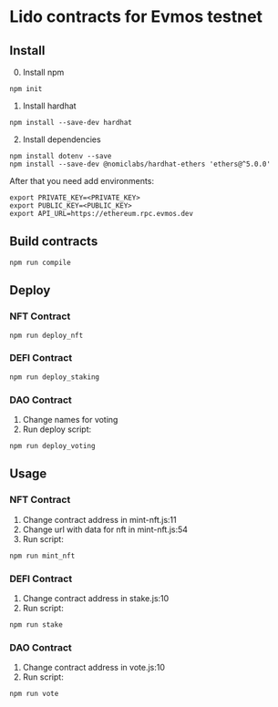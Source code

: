 # Lido contracts for Evmos testnet

## Install

0. Install npm
```
npm init
```

1. Install hardhat
```
npm install --save-dev hardhat
```

2. Install dependencies
```
npm install dotenv --save
npm install --save-dev @nomiclabs/hardhat-ethers 'ethers@^5.0.0'
```

After that you need add environments:
```
export PRIVATE_KEY=<PRIVATE_KEY>
export PUBLIC_KEY=<PUBLIC_KEY>
export API_URL=https://ethereum.rpc.evmos.dev
```

## Build contracts

```
npm run compile
```

## Deploy

### NFT Contract
```
npm run deploy_nft
```

### DEFI Contract
```
npm run deploy_staking
```

### DAO Contract

1. Change names for voting
2. Run deploy script:
```
npm run deploy_voting
```

## Usage

### NFT Contract

1. Change contract address in mint-nft.js:11
2. Change url with data for nft in mint-nft.js:54
3. Run script:
```
npm run mint_nft
```

### DEFI Contract
1. Change contract address in stake.js:10
2. Run script:
```
npm run stake
```

### DAO Contract
1. Change contract address in vote.js:10
2. Run script:
```
npm run vote
```
